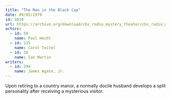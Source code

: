 ```yaml
---
title: "The Man in the Black Cap"
date: 09/05/1979
id: 1010
url: https://archive.org/download/cbs_radio_mystery_theater/cbs_radio_mystery_theater-1001-1050.zip/cbs_radio_mystery_theater-1001-1050%2Fcbsrmt_1010_the_man_in_the_black_cap.mp3
actors:  
  - id: 58
    name: Paul Hecht  
  - id: 135
    name: Carol Teitel  
  - id: 38
    name: Ian Martin
writers:  
  - id: 294
    name: James Agate, Jr.
---
```

Upon retiring to a country manor, a normally docile husband develops a split personality after receiving a mysterious visitor.
